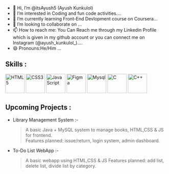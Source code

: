- 👋 Hi, I’m @itsAyush5 (Ayush Kunkulol)
- 👀 I’m interested in Coding and fun code activities....
- 🌱 I’m currently learning Front-End Devlopment course on Coursera...
- 💞️ I’m looking to collaborate on ...
- 📫 How to reach me: You Can Reach me through my Linkedin Profile which is given in my github account or you can connect me on Instagram (@ayush_kunkulol_)....
- 😄 Pronouns:He/Him ...
  

<!---
itsAyush5/itsAyush5 is a ✨ special ✨ repository because its `README.md` (this file) appears on your GitHub profile.
You can click the Preview link to take a look at your changes.
--->
## Skills :

<p align="left">
  <img src="https://cdn.jsdelivr.net/gh/devicons/devicon/icons/html5/html5-original.svg" alt="HTML5" width="60" height="60"/>
  <img src="https://cdn.jsdelivr.net/gh/devicons/devicon/icons/css3/css3-original.svg" alt="CSS3" width="60" height="60"/>
  <img src="https://cdn.jsdelivr.net/gh/devicons/devicon/icons/javascript/javascript-original.svg" alt="JavaScript" width="60" height="60"/>
  <img src="https://cdn.jsdelivr.net/gh/devicons/devicon/icons/figma/figma-original.svg" alt="Figma" width="60" height="60"/>
<!--   <img src="https://cdn.jsdelivr.net/gh/devicons/devicon/icons/nodejs/nodejs-original.svg" alt="Node.js" width="60" height="60"/> -->
<!--   <img src="https://cdn.jsdelivr.net/gh/devicons/devicon/icons/python/python-original.svg" alt="Python" width="60" height="60"/> -->
  <img src="https://cdn.jsdelivr.net/gh/devicons/devicon/icons/mysql/mysql-original.svg" alt="Mysql" width="60" height="60"/>
  <img src="https://cdn.jsdelivr.net/gh/devicons/devicon/icons/c/c-original.svg" alt="C" width="60" height="60"/>
 <img src="https://cdn.jsdelivr.net/gh/devicons/devicon@latest/icons/cplusplus/cplusplus-original.svg" alt="C++" width="60" height="60"/>
          
</p>

## Upcoming Projects :

- Library Management System :-
  > A basic Java + MySQL system to manage books, HTML,CSS & JS for frontend.  
  > Features planned: issue/return, login system, admin dashboard.
- To-Do List WebApp :-
  > A basic webapp using HTML,CSS & JS
  > Features planned: add list, delete list, divide list by category. 
